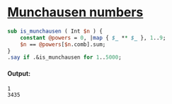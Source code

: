 [1]: https://rosettacode.org/wiki/Munchausen_numbers

# [Munchausen numbers][1]

```perl
sub is_munchausen ( Int $n ) {
    constant @powers = 0, |map { $_ ** $_ }, 1..9;
    $n == @powers[$n.comb].sum;
}
.say if .&is_munchausen for 1..5000;
```

#### Output:
```
1
3435
```